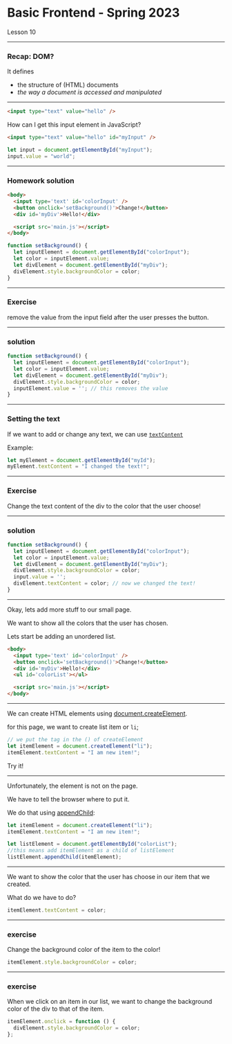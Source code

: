 <!-- .slide: id="lesson10" -->

# Basic Frontend - Spring 2023

Lesson 10

---

### Recap: DOM?

It defines
* the structure of (HTML) documents
* *the way a document is accessed and manipulated*

---


```html
<input type="text" value="hello" />
```
How can I get this input element in JavaScript?

```html
<input type="text" value="hello" id="myInput" />
```
<!-- .element: class="fragment" -->

```js
let input = document.getElementById("myInput");
input.value = "world";
```
<!-- .element: class="fragment" -->

---

### Homework solution

```html
<body>
  <input type='text' id='colorInput' />
  <button onclick='setBackground()'>Change!</button>
  <div id='myDiv'>Hello!</div>

  <script src='main.js'></script>
</body>
```
```js
function setBackground() {
  let inputElement = document.getElementById("colorInput");
  let color = inputElement.value;
  let divElement = document.getElementById("myDiv");
  divElement.style.backgroundColor = color;
}
```

---

### Exercise

remove the value from the input field after the user presses the button.


---

### solution

```js
function setBackground() {
  let inputElement = document.getElementById("colorInput");
  let color = inputElement.value;
  let divElement = document.getElementById("myDiv");
  divElement.style.backgroundColor = color;
  inputElement.value = ''; // this removes the value
}
```

---

### Setting the text

If we want to add or change any text, we can use [`textContent`](https://developer.mozilla.org/en-US/docs/Web/API/Node/textContent)

Example:

```js
let myElement = document.getElementById("myId");
myElement.textContent = "I changed the text!";
```

---

### Exercise

Change the text content of the div to the color that the user choose!


---

### solution

```js
function setBackground() {
  let inputElement = document.getElementById("colorInput");
  let color = inputElement.value;
  let divElement = document.getElementById("myDiv");
  divElement.style.backgroundColor = color;
  input.value = '';
  divElement.textContent = color; // now we changed the text!
}
```

---

Okay, lets add more stuff to our small page.

We want to show all the colors that the user has chosen.

Lets start be adding an unordered list.

```html
<body>
  <input type='text' id='colorInput' />
  <button onclick='setBackground()'>Change!</button>
  <div id='myDiv'>Hello!</div>
  <ul id='colorList'></ul>

  <script src='main.js'></script>
</body>
```

---


We can create HTML elements using [document.createElement](https://developer.mozilla.org/en-US/docs/Web/API/Document/createElement).

for this page, we want to create list item or `li`;

```js
// we put the tag in the () of createElement
let itemElement = document.createElement("li");
itemElement.textContent = "I am new item!";
```
Try it!

---

Unfortunately, the element is not on the page.

We have to tell the browser where to put it.

We do that using [appendChild](https://developer.mozilla.org/en-US/docs/Web/API/Node/appendChild):

```js
let itemElement = document.createElement("li");
itemElement.textContent = "I am new item!";

let listElement = document.getElementById("colorList");
//this means add itemElement as a child of listElement
listElement.appendChild(itemElement);
```

---


We want to show the color that the user has choose in our item that we created.

What do we have to do?

```js
itemElement.textContent = color;
```
<!-- .element: class="fragment" -->

---

### exercise

Change the background color of the item to the color!

```js
itemElement.style.backgroundColor = color;
```
<!-- .element: class="fragment" -->

---

### exercise

When we click on an item in our list, we want to change the background color of the div to that of the item.


```js
itemElement.onclick = function () {
  divElement.style.backgroundColor = color;
};
```
<!-- .element: class="fragment" -->

